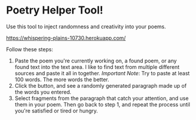 # Poetry Helper Tool!
Use this tool to inject randomness and creativity into your poems.

https://whispering-plains-10730.herokuapp.com/

Follow these steps:
 1. Paste the poem you're currently working on, a found poem, or any found text into the text area. I like to find text from multiple different sources and paste it all in together. *Important Note*: Try to paste at least 100 words. The more words the better.
 2. Click the button, and see a randomly generated paragraph made up of the words you entered. 
 3. Select fragments from the paragraph that catch your attention, and use them in your poem. Then go back to step 1, and repeat the process until you're satisfied or tired or hungry. 
